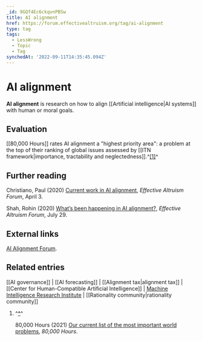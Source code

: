 ```yaml
---
_id: 9GQf4Ec6ckqvnPBSw
title: AI alignment
href: https://forum.effectivealtruism.org/tag/ai-alignment
type: tag
tags:
  - LessWrong
  - Topic
  - Tag
synchedAt: '2022-09-11T14:35:45.094Z'
---
```

# AI alignment

**AI alignment** is research on how to align [[Artificial intelligence|AI systems]] with human or moral goals.

Evaluation
----------

[[80,000 Hours]] rates AI alignment a "highest priority area": a problem at the top of their ranking of global issues assessed by [[ITN framework|importance, tractability and neglectedness]].^[\[1\]](#fnorjzl17i9vi)^

Further reading
---------------

Christiano, Paul (2020) [Current work in AI alignment](https://forum.effectivealtruism.org/posts/63stBTw3WAW6k45dY/paul-christiano-current-work-in-ai-alignment), *Effective Altruism Forum*, April 3.

Shah, Rohin (2020) [What’s been happening in AI alignment?](https://forum.effectivealtruism.org/posts/nqTdRNngCGDD54owu/rohin-shah-what-s-been-happening-in-ai-alignment), *Effective Altruism Forum*, July 29.

External links
--------------

[AI Alignment Forum](https://alignmentforum.org/).

Related entries
---------------

[[AI governance]] | [[AI forecasting]] | [[Alignment tax|alignment tax]] | [[Center for Human-Compatible Artificial Intelligence]] | [Machine Intelligence Research Institute](/tag/machine-intelligence-research-institute) | [[Rationality community|rationality community]]

1.  ^**[^](#fnreforjzl17i9vi)**^
    
    80,000 Hours (2021) [Our current list of the most important world problems](https://80000hours.org/problem-profiles/), *80,000 Hours*.